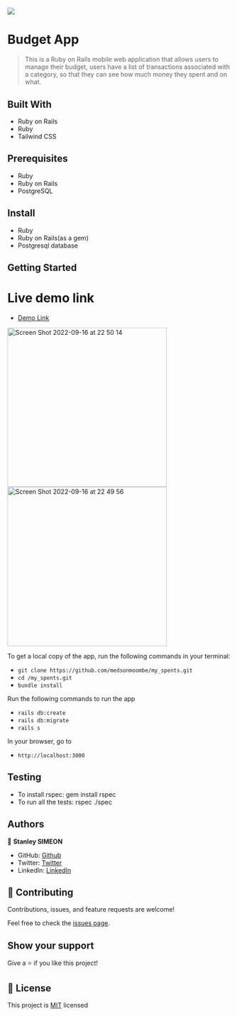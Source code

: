 # ![](https://img.shields.io/badge/Microverse-blueviolet)
# Budget App

> This is a Ruby on Rails mobile web application that allows users to manage their budget, users have a list of transactions associated with a category, so that they can see how much money they spent and on what.

## Built With

- Ruby on Rails
- Ruby
- Tailwind CSS

## Prerequisites

- Ruby
- Ruby on Rails
- PostgreSQL

## Install

- Ruby
- Ruby on Rails(as a gem)
- Postgresql database

## Getting Started

# Live demo link

- [Demo Link](https://myspend.herokuapp.com/)

<img width="359" alt="Screen Shot 2022-09-16 at 22 50 14" src="https://user-images.githubusercontent.com/91237525/190835443-8e4aed07-7fa7-425c-bbf0-40e2c0de595e.png">

<img width="359" alt="Screen Shot 2022-09-16 at 22 49 56" src="https://user-images.githubusercontent.com/91237525/190835449-29a20f12-b44d-4465-b61a-66c14bbfb289.png">

To get a local copy of the app, run the following commands in your terminal:
- `git clone https://github.com/medsonmoombe/my_spents.git`
- `cd /my_spents.git`
- `bundle install`

Run the following commands to run the app

- `rails db:create`
- `rails db:migrate`
- `rails s`

In your browser, go to

- `http://localhost:3000`

## Testing
- To install rspec: gem install rspec
- To run all the tests: rspec ./spec


## Authors

 👤 **Stanley SIMEON**
- GitHub: [Github](https://github.com/stanleySimeon)
- Twitter: [Twitter](https://twitter.com/mstanleyme)
- LinkedIn: [LinkedIn](https://www.linkedin.com/in/stanleysimeon/)


## 🤝 Contributing

Contributions, issues, and feature requests are welcome!

Feel free to check the [issues page](https://github.com/aimalamiri/Ruby-Catalog/issues).

## Show your support

Give a ⭐️ if you like this project!

## 📝 License

This project is [MIT](./LICENSE) licensed
